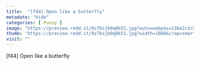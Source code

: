 ```yaml
---
title:  "[f44] Open like a butterfly"
metadate: "hide"
categories: [ Pussy ]
image: "https://preview.redd.it/0z7bsjb0q8k51.jpg?auto=webp&s=13be2c1c56d172150cc80ab920d12ac54e352113"
thumb: "https://preview.redd.it/0z7bsjb0q8k51.jpg?width=1080&crop=smart&auto=webp&s=60471de171c45b353d4bc0a282e11b33772c8782"
visit: ""
---
```

[f44] Open like a butterfly
